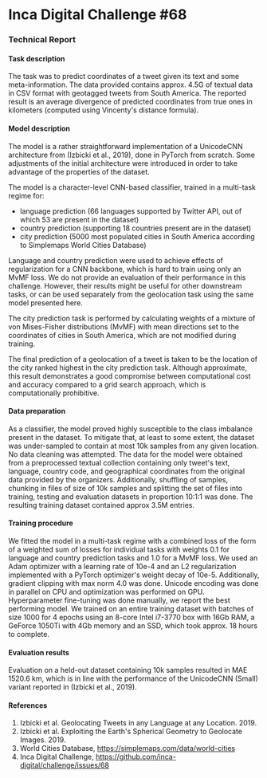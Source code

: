 # Inca Digital Challenge #68
### Technical Report 


#### Task description

The task was to predict coordinates of a tweet given its text and some meta-information.
The data provided contains approx. 4.5G of textual data in CSV format with geotagged tweets from South America.
The reported result is an average divergence of predicted coordinates from true ones in kilometers (computed 
using Vincenty's distance formula).

#### Model description

The model is a rather straightforward implementation of a UnicodeCNN architecture from (Izbicki et al., 2019), 
done in PyTorch from scratch. Some adjustments of the initial architecture were introduced
in order to take advantage of the properties of the dataset. 

The model is a character-level CNN-based classifier, trained in a multi-task regime for:

  * language prediction (66 languages supported by Twitter API, out of which 53 are present in the dataset)
  * country prediction (supporting 18 countries present are in the dataset)
  * city prediction (5000 most populated cities in South America according to Simplemaps World Cities Database)

Language and country prediction were used to achieve effects of regularization for a CNN backbone, which is hard 
to train using only an MvMF loss. We do not provide an evaluation of their performance in this challenge. However, 
their results might be useful for other downstream tasks, or can be used separately from the geolocation task using 
the same model presented here.

The city prediction task is performed by calculating weights of a mixture of von Mises-Fisher distributions (MvMF)
with mean directions set to the coordinates of cities in South America, which are not modified during training. 

The final prediction of a geolocation of a tweet is taken to be the location of the city ranked highest 
in the city prediction task. Although approximate, this result demonstrates a good compromise between computational 
cost and accuracy compared to a grid search approach, which is computationally prohibitive.

#### Data preparation

As a classifier, the model proved highly susceptible to the class imbalance present in the dataset. To mitigate that,
at least to some extent, the dataset was under-sampled to contain at most 10k samples from any given location. No 
data cleaning was attempted. The data for the model were obtained from a preprocessed textual 
collection containing only tweet's text, language, country code, and geographical coordinates from the original
data provided by the organizers. Additionally, shuffling of samples, chunking in files of size of 10k samples and 
splitting the set of files into training, testing and evaluation datasets in proportion 10:1:1 was done. 
The resulting training dataset contained approx 3.5M entries.     

#### Training procedure

We fitted the model in a multi-task regime with a combined loss of the form of a weighted sum of losses for individual 
tasks with weights 0.1 for language and country prediction tasks and 1.0 for a MvMF loss. We used an Adam optimizer 
with a learning rate of 10e-4 and an L2 regularization implemented with a PyTorch optimizer's weight decay of 10e-5.
Additionally, gradient clipping with max norm 4.0 was done. Unicode encoding was done in parallel on CPU and 
optimization was performed on GPU. Hyperparameter fine-tuning was done manually, we report the best performing model.
We trained on an entire training dataset with batches of size 1000 for 4 epochs using an 8-core Intel i7-3770 box with
16Gb RAM, a GeForce 1050Ti with 4Gb memory and an SSD, which took approx. 18 hours to complete.  

#### Evaluation results

Evaluation on a held-out dataset containing 10k samples resulted in MAE 1520.6 km, which is in line 
with the performance of the UnicodeCNN (Small) variant reported in (Izbicki et al., 2019).  

#### References

1. Izbicki et al. Geolocating Tweets in any Language at any Location. 2019. 
2. Izbicki et al. Exploiting the Earth's Spherical Geometry to Geolocate Images. 2019.
3. World Cities Database, https://simplemaps.com/data/world-cities
4. Inca Digital Challenge, https://github.com/inca-digital/challenge/issues/68